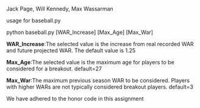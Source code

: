 Jack Page, Will Kennedy, Max Wassarman

usage for baseball.py

python baseball.py [WAR_Increase] [Max_Age] [Max_War]

**WAR_Increase**:The selected value is the increase from real recorded WAR and future projected WAR. The default value is 1.25

**Max_Age**:The selected value is the maximum age for players to be considered for a breakout. default=27 

**Max_War**:The maximum previous season WAR to be considered. Players with higher WARs are not typically considered breakout players. default=3

We have adhered to the honor code in this assignment
